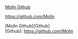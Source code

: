 [Molln Github](https://github.com/Molln)

<https://github.com/Molln>

[Molln Github][Github]  
[Github]: https://github.com/Molln
